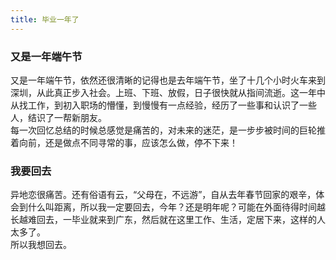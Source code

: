 ```yaml
---
title: 毕业一年了
---
```


### 又是一年端午节

又是一年端午节，依然还很清晰的记得也是去年端午节，坐了十几个小时火车来到深圳，从此真正步入社会。上班、下班、放假，日子很快就从指间流逝。这一年中从找工作，到初入职场的懵懂，到慢慢有一点经验，经历了一些事和认识了一些人，结识了一帮新朋友。<br>
每一次回忆总结的时候总感觉是痛苦的，对未来的迷茫，是一步步被时间的巨轮推着向前，还是做点不同寻常的事，应该怎么做，停不下来！
<!-- more -->
### 我要回去

异地恋很痛苦。还有俗语有云，“父母在，不远游”，自从去年春节回家的艰辛，体会到什么叫距离，所以我一定要回去，今年？还是明年呢？可能在外面待得时间越长越难回去，一毕业就来到广东，然后就在这里工作、生活，定居下来，这样的人太多了。<br>
所以我想回去。